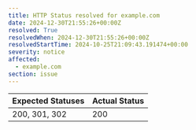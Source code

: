```yaml
---
title: HTTP Status resolved for example.com
date: 2024-12-30T21:55:26+00:00Z
resolved: True
resolvedWhen: 2024-12-30T21:55:26+00:00Z
resolvedStartTime: 2024-10-25T21:09:43.191474+00:00
severity: notice
affected:
  - example.com
section: issue
---
```


| Expected Statuses | Actual Status  |
|-------------------|----------------|
| 200, 301, 302 | 200 |
